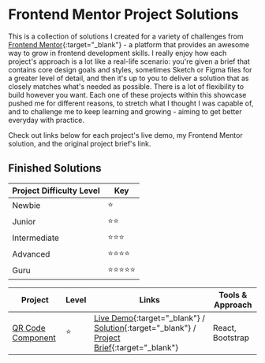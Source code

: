 # Frontend Mentor Project Solutions

This is a collection of solutions I created for a variety of challenges from [Frontend Mentor](https://www.frontendmentor.io){:target="_blank"} - a platform that provides an awesome way to grow in frontend development skills. I really enjoy how each project's approach is a lot like a real-life scenario: you're given a brief that contains core design goals and styles, sometimes Sketch or Figma files for a greater level of detail, and then it's up to you to deliver a solution that as closely matches what's needed as possible. There is a lot of flexibility to build however you want. Each one of these projects within this showcase pushed me for different reasons, to stretch what I thought I was capable of, and to challenge me to keep learning and growing - aiming to get better everyday with practice.

Check out links below for each project's live demo, my Frontend Mentor solution, and the original project brief's link.

## Finished Solutions

| Project Difficulty Level | Key |
| ----------- | ----------- |
| Newbie | ⭐️ |
| Junior | ⭐️⭐️ |
| Intermediate | ⭐️⭐️⭐️ |
| Advanced | ⭐️⭐️⭐️⭐️ |
| Guru | ⭐️⭐️⭐️⭐️⭐️ |

| Project | Level | Links | Tools & Approach |
| ----------- | ----------- | ----------- | ----------- |
| [QR Code Component](./qr-code/) | ⭐️ | [Live Demo](https://qr-code-gdbecker.netlify.app){:target="_blank"} / [Solution](https://www.frontendmentor.io/solutions/qr-code-component-hosted-on-netlify-rwLGIUAbUi){:target="_blank"} / [Project Brief](https://www.frontendmentor.io/challenges/qr-code-component-iux_sIO_H){:target="_blank"} | React, Bootstrap |
